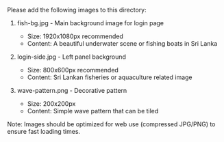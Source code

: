 Please add the following images to this directory:

1. fish-bg.jpg - Main background image for login page
   - Size: 1920x1080px recommended
   - Content: A beautiful underwater scene or fishing boats in Sri Lanka
   
2. login-side.jpg - Left panel background
   - Size: 800x600px recommended
   - Content: Sri Lankan fisheries or aquaculture related image
   
3. wave-pattern.png - Decorative pattern
   - Size: 200x200px
   - Content: Simple wave pattern that can be tiled

Note: Images should be optimized for web use (compressed JPG/PNG) to ensure fast loading times.
